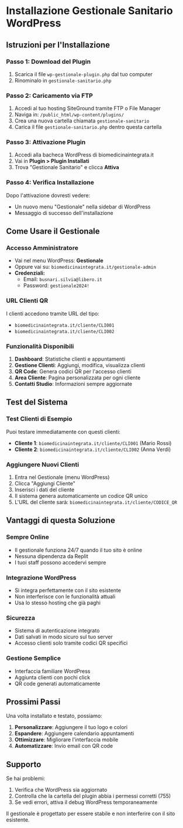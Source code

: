 # Installazione Gestionale Sanitario WordPress

## Istruzioni per l'Installazione

### Passo 1: Download del Plugin
1. Scarica il file `wp-gestionale-plugin.php` dal tuo computer
2. Rinominalo in `gestionale-sanitario.php`

### Passo 2: Caricamento via FTP
1. Accedi al tuo hosting SiteGround tramite FTP o File Manager
2. Naviga in: `/public_html/wp-content/plugins/`
3. Crea una nuova cartella chiamata `gestionale-sanitario`
4. Carica il file `gestionale-sanitario.php` dentro questa cartella

### Passo 3: Attivazione Plugin
1. Accedi alla bacheca WordPress di biomedicinaintegrata.it
2. Vai in **Plugin > Plugin Installati**
3. Trova "Gestionale Sanitario" e clicca **Attiva**

### Passo 4: Verifica Installazione
Dopo l'attivazione dovresti vedere:
- Un nuovo menu "Gestionale" nella sidebar di WordPress
- Messaggio di successo dell'installazione

## Come Usare il Gestionale

### Accesso Amministratore
- Vai nel menu WordPress: **Gestionale**
- Oppure vai su: `biomedicinaintegrata.it/gestionale-admin`
- **Credenziali:**
  - Email: `busnari.silvia@libero.it`
  - Password: `gestionale2024!`

### URL Clienti QR
I clienti accedono tramite URL del tipo:
- `biomedicinaintegrata.it/cliente/CLI001`
- `biomedicinaintegrata.it/cliente/CLI002`

### Funzionalità Disponibili
1. **Dashboard**: Statistiche clienti e appuntamenti
2. **Gestione Clienti**: Aggiungi, modifica, visualizza clienti
3. **QR Code**: Genera codici QR per l'accesso clienti
4. **Area Cliente**: Pagina personalizzata per ogni cliente
5. **Contatti Studio**: Informazioni sempre aggiornate

## Test del Sistema

### Test Clienti di Esempio
Puoi testare immediatamente con questi clienti:
- **Cliente 1**: `biomedicinaintegrata.it/cliente/CLI001` (Mario Rossi)
- **Cliente 2**: `biomedicinaintegrata.it/cliente/CLI002` (Anna Verdi)

### Aggiungere Nuovi Clienti
1. Entra nel Gestionale (menu WordPress)
2. Clicca "Aggiungi Cliente"
3. Inserisci i dati del cliente
4. Il sistema genera automaticamente un codice QR unico
5. L'URL del cliente sarà: `biomedicinaintegrata.it/cliente/CODICE_QR`

## Vantaggi di questa Soluzione

### Sempre Online
- Il gestionale funziona 24/7 quando il tuo sito è online
- Nessuna dipendenza da Replit
- I tuoi staff possono accedervi sempre

### Integrazione WordPress
- Si integra perfettamente con il sito esistente
- Non interferisce con le funzionalità attuali
- Usa lo stesso hosting che già paghi

### Sicurezza
- Sistema di autenticazione integrato
- Dati salvati in modo sicuro sul tuo server
- Accesso clienti solo tramite codici QR specifici

### Gestione Semplice
- Interfaccia familiare WordPress
- Aggiunta clienti con pochi click
- QR code generati automaticamente

## Prossimi Passi

Una volta installato e testato, possiamo:
1. **Personalizzare**: Aggiungere il tuo logo e colori
2. **Espandere**: Aggiungere calendario appuntamenti
3. **Ottimizzare**: Migliorare l'interfaccia mobile
4. **Automatizzare**: Invio email con QR code

## Supporto

Se hai problemi:
1. Verifica che WordPress sia aggiornato
2. Controlla che la cartella del plugin abbia i permessi corretti (755)
3. Se vedi errori, attiva il debug WordPress temporaneamente

Il gestionale è progettato per essere stabile e non interferire con il sito esistente.